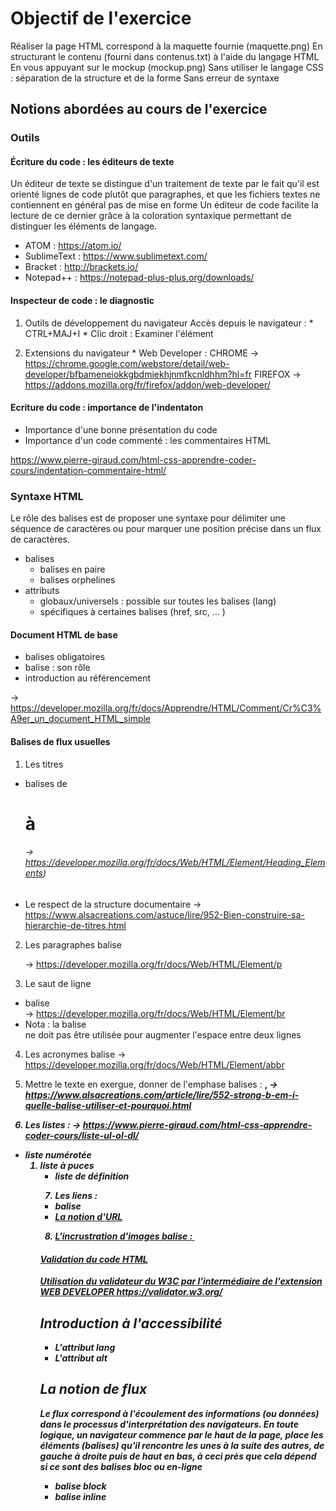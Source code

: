 # Objectif de l'exercice

Réaliser la page HTML correspond à la maquette fournie (maquette.png)
En structurant le contenu (fourni dans contenus.txt) à l'aide du langage HTML
En vous appuyant sur le mockup (mockup.png)
Sans utiliser le langage CSS : séparation de la structure et de la forme
Sans erreur de syntaxe

## Notions abordées au cours de l'exercice

### Outils

#### Écriture du code : les éditeurs de texte

Un éditeur de texte se distingue d'un traitement de texte par le fait qu'il est orienté lignes de code plutôt que paragraphes, et que les fichiers textes ne contiennent en général pas de mise en forme
Un éditeur de code facilite la lecture de ce dernier grâce à la coloration syntaxique permettant de distinguer les éléments de langage.

  * ATOM : https://atom.io/
  * SublimeText : https://www.sublimetext.com/
  * Bracket : http://brackets.io/
  * Notepad++ : https://notepad-plus-plus.org/downloads/

#### Inspecteur de code : le diagnostic

  1. Outils de développement du navigateur
    Accès depuis le navigateur :
    * CTRL+MAJ+I
    * Clic droit : Examiner l'élément

  2. Extensions du navigateur
    * Web Developer :
    CHROME  -> https://chrome.google.com/webstore/detail/web-developer/bfbameneiokkgbdmiekhjnmfkcnldhhm?hl=fr
    FIREFOX -> https://addons.mozilla.org/fr/firefox/addon/web-developer/


#### Ecriture du code : importance de l'indentaton

  * Importance d'une bonne présentation du code
  * Importance d'un code commenté : les commentaires HTML <!-- Comentaire -->

  https://www.pierre-giraud.com/html-css-apprendre-coder-cours/indentation-commentaire-html/

### Syntaxe HTML

Le rôle des balises est de proposer une syntaxe pour délimiter une séquence de caractères ou pour marquer une position précise dans un flux de caractères.

  * balises
    * balises en paire
    * balises orphelines
  * attributs
    * globaux/universels : possible sur toutes les balises (lang)
    * spécifiques à certaines balises (href, src, ... )

#### Document HTML de base

* balises obligatoires
* balise <head> : son rôle
* introduction au référencement

-> https://developer.mozilla.org/fr/docs/Apprendre/HTML/Comment/Cr%C3%A9er_un_document_HTML_simple

#### Balises de flux usuelles

1. Les titres
  * balises de <h1> à <h6>  -> https://developer.mozilla.org/fr/docs/Web/HTML/Element/Heading_Elements)
  * Le respect de la structure documentaire -> https://www.alsacreations.com/astuce/lire/952-Bien-construire-sa-hierarchie-de-titres.html

2. Les paragraphes
  balise <p> -> https://developer.mozilla.org/fr/docs/Web/HTML/Element/p

3. Le saut de ligne
  * balise <br> -> https://developer.mozilla.org/fr/docs/Web/HTML/Element/br
  * Nota : la balise <br> ne doit pas être utilisée pour augmenter l'espace entre deux lignes

4. Les acronymes
    balise <abbr> -> https://developer.mozilla.org/fr/docs/Web/HTML/Element/abbr

5. Mettre le texte en exergue, donner de l'emphase
    balises : <strong>, <em> -> https://www.alsacreations.com/article/lire/552-strong-b-em-i-quelle-balise-utiliser-et-pourquoi.html

6. Les listes :
  -> https://www.pierre-giraud.com/html-css-apprendre-coder-cours/liste-ul-ol-dl/
  * liste numérotée       <ol></li>
  * liste à puces         <ul></li>
  * liste de définition   <dl><dt></dd>

7. Les liens :
  * balise <a href="">
  * La notion d'URL

8. L'incrustration d'images
    balise : <img src="" alt="">


#### Validation du code HTML

Utilisation du validateur du W3C par l'intermédiaire de l'extension WEB DEVELOPER
https://validator.w3.org/


## Introduction à l'accessibilité

* L'attribut lang
* L'attribut alt

## La notion de flux

Le flux correspond à l'écoulement des informations (ou données) dans le processus d'interprétation des navigateurs.
En toute logique, un navigateur commence par le haut de la page, place les éléments (balises) qu'il rencontre les unes à la suite des autres, de gauche à droite puis de haut en bas, à ceci près que cela dépend si ce sont des balises bloc ou en-ligne

* balise block
* balise inline
